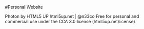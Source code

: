 
#Personal Website

Photon by HTML5 UP
html5up.net | @n33co
Free for personal and commercial use under the CCA 3.0 license (html5up.net/license)
